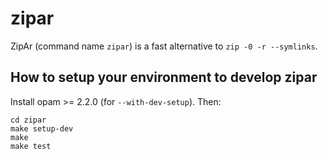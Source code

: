 # zipar

ZipAr (command name `zipar`) is a fast alternative to `zip -0 -r --symlinks`.

## How to setup your environment to develop zipar

Install opam >= 2.2.0 (for `--with-dev-setup`). Then:

```
cd zipar
make setup-dev
make
make test
```
